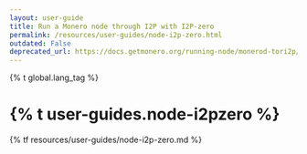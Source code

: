 ```yaml
---
layout: user-guide
title: Run a Monero node through I2P with I2P-zero
permalink: /resources/user-guides/node-i2p-zero.html
outdated: False
deprecated_url: https://docs.getmonero.org/running-node/monerod-tori2p/#__tabbed_1_2/
---
```


{% t global.lang_tag %}
<h1>{% t user-guides.node-i2pzero %}</h1>
{% tf resources/user-guides/node-i2p-zero.md %}
